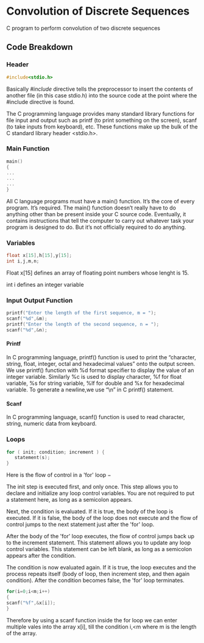 # Convolution of Discrete Sequences
C program to perform convolution of two discrete sequences 

## Code Breakdown 

### Header 
```c
#include<stdio.h>
```
Basically _#include_ directive tells the preprocessor to insert the contents of another file (in this case stdio.h) into the source code at the point where the #include directive is found.

The C programming language provides many standard library functions for file input and output such as printf (to print something on the screen), scanf (to take inputs from keyboard), etc. These functions make up the bulk of the C standard library header <stdio.h>.

### Main Function
```c
main()
{
...
...
...
}
```
All C language programs must have a main() function. It’s the core of every program. It’s required. The main() function doesn’t really have to do anything other than be present inside your C source code. Eventually, it contains instructions that tell the computer to carry out whatever task your program is designed to do. But it’s not officially required to do anything.

### Variables 
```c
float x[15],h[15],y[15];
int i,j,m,n;
```
Float x[15] defines an array of floating point numbers whose lenght is 15.

int i defines an integer variable

### Input Output Function 
```c
printf("Enter the length of the first sequence, m = ");
scanf("%d",&m);
printf("Enter the length of the second sequence, n = ");
scanf("%d",&n);
```
#### Printf
In C programming language, printf() function is used to print the “character, string, float, integer, octal and hexadecimal values” onto the output screen.
We use printf() function with %d format specifier to display the value of an integer variable.
Similarly %c is used to display character, %f for float variable, %s for string variable, %lf for double and %x for hexadecimal variable.
To generate a newline,we use “\n” in C printf() statement.

#### Scanf
In C programming language, scanf() function is used to read character, string, numeric data from keyboard.

### Loops
```c
for ( init; condition; increment ) {
   statement(s);
}
```
Here is the flow of control in a 'for' loop −

The init step is executed first, and only once. This step allows you to declare and initialize any loop control variables. You are not required to put a statement here, as long as a semicolon appears.

Next, the condition is evaluated. If it is true, the body of the loop is executed. If it is false, the body of the loop does not execute and the flow of control jumps to the next statement just after the 'for' loop.

After the body of the 'for' loop executes, the flow of control jumps back up to the increment statement. This statement allows you to update any loop control variables. This statement can be left blank, as long as a semicolon appears after the condition.

The condition is now evaluated again. If it is true, the loop executes and the process repeats itself (body of loop, then increment step, and then again condition). After the condition becomes false, the 'for' loop terminates.

```c
for(i=0;i<m;i++)
{
scanf("%f",&x[i]);
}
```
Therefore by using a scanf function inside the for loop we can enter multiple vales into the array x[i], till the condition i,<m where m is the length of the array.




